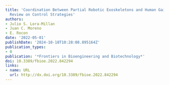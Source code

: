 ```yaml
---
title: 'Coordination Between Partial Robotic Exoskeletons and Human Gait: A Comprehensive
  Review on Control Strategies'
authors:
- Julio S. Lora-Millan
- Juan C. Moreno
- E. Rocon
date: '2022-05-01'
publishDate: '2024-10-18T10:28:08.895164Z'
publication_types:
- 0
publication: '*Frontiers in Bioengineering and Biotechnology*'
doi: 10.3389/fbioe.2022.842294
links:
- name: URL
  url: http://dx.doi.org/10.3389/fbioe.2022.842294
---
```


